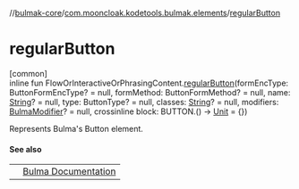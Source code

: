 //[bulmak-core](../../index.md)/[com.mooncloak.kodetools.bulmak.elements](index.md)/[regularButton](regular-button.md)

# regularButton

[common]\
inline fun FlowOrInteractiveOrPhrasingContent.[regularButton](regular-button.md)(formEncType: ButtonFormEncType? = null, formMethod: ButtonFormMethod? = null, name: [String](https://kotlinlang.org/api/core/kotlin-stdlib/kotlin/-string/index.html)? = null, type: ButtonType? = null, classes: [String](https://kotlinlang.org/api/core/kotlin-stdlib/kotlin/-string/index.html)? = null, modifiers: [BulmaModifier](../com.mooncloak.kodetools.bulmak.modifier/-bulma-modifier/index.md)? = null, crossinline block: BUTTON.() -&gt; [Unit](https://kotlinlang.org/api/core/kotlin-stdlib/kotlin/-unit/index.html) = {})

Represents Bulma's Button element.

#### See also

| | |
|---|---|
|  | [Bulma Documentation](https://bulma.io/documentation/elements/button/) |

